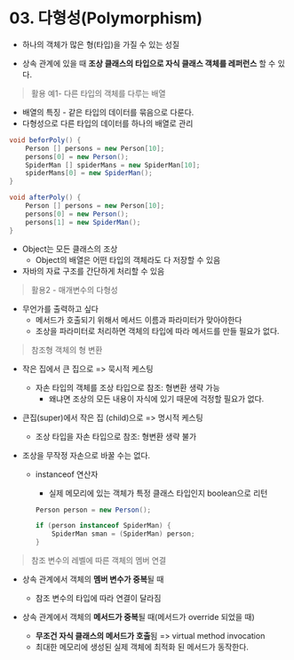 # 03. 다형성(Polymorphism)

- 하나의 객체가 많은 형(타입)을 가질 수 있는 성질

- 상속 관계에 있을 때 **조상 클래스의 타입으로 자식 클래스 객체를 레퍼런스** 할 수 있다.



> 활용 예1- 다른 타입의 객체를 다루는 배열

- 배열의 특징 - 같은 타입의 데이터를 묶음으로 다룬다.
- 다형성으로 다른 타입의 데이터를 하나의 배열로 관리

```java
void beforPoly() {
    Person [] persons = new Person[10];
    persons[0] = new Person();
    SpiderMan [] spiderMans = new SpiderMan[10];
    spiderMans[0] = new SpiderMan();
}

void afterPoly() {
    Person [] persons = new Person[10];
    persons[0] = new Person();
    persons[1] = new SpiderMan();
}
```

- Object는 모든 클래스의 조상
  - Object의 배열은 어떤 타입의 객체라도 다 저장할 수 있음
- 자바의 자료 구조를 간단하게 처리할 수 있음



> 활용2 - 매개변수의 다형성

- 무언가를 출력하고 싶다
  - 메서드가 호출되기 위해서 메서드 이름과 파라미터가 맞아야한다
  - 조상을 파라미터로 처리하면 객체의 타입에 따라 메서드를 만들 필요가 없다.



> 참조형 객체의 형 변환

- 작은 집에서 큰 집으로 => 묵시적 케스팅
  - 자손 타입의 객체를 조상 타입으로 참조: 형변환 생략 가능
    - 왜냐면 조상의 모든 내용이 자식에 있기 때문에 걱정할 필요가 없다.
- 큰집(super)에서 작은 집 (child)으로 => 명시적 케스팅
  - 조상 타입을 자손 타입으로 참조: 형변환 생략 불가



- 조상을 무작정 자손으로 바꿀 수는 없다.

  - instanceof 연산자

    - 실제 메모리에 있는 객체가 특정 클래스 타입인지 boolean으로 리턴

    ```java
    Person person = new Person();
    
    if (person instanceof SpiderMan) {
        SpiderMan sman = (SpiderMan) person;
    }
    ```

    

> 참조 변수의 레벨에 따른 객체의 멤버 연결

- 상속 관계에서 객체의 **멤버 변수가 중복**될 때
  - 참조 변수의 타입에 따라 연결이 달라짐



- 상속 관계에서 객체의 **메서드가 중복**될 때(메서드가 override 되었을 때)
  - **무조건 자식 클래스의 메서드가 호출**됨 => virtual method invocation
  - 최대한 메모리에 생성된 실제 객체에 최적화 된 메서드가 동작한다.

